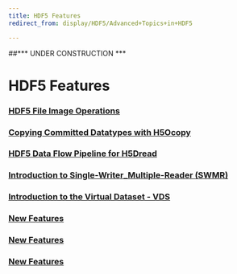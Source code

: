```yaml
---
title: HDF5 Features
redirect_from: display/HDF5/Advanced+Topics+in+HDF5

---
```


##\*\*\* UNDER CONSTRUCTION \*\*\*

# HDF5 Features

### [HDF5 File Image Operations](feature_docs/file_image_ops.md)
### [Copying Committed Datatypes with H5Ocopy](feature_docs/cp_committed_dt_H5Ocopy.md)
### [HDF5 Data Flow Pipeline for H5Dread](feature_docs/data_flow_pline_H5Dread.md)
### [Introduction to Single-Writer_Multiple-Reader (SWMR)](feature_docs/intro_SWMR.md)
### [Introduction to the Virtual Dataset - VDS](feature_docs/intro_VDS.md)
### [New Features](feature_docs/feature.md)
### [New Features](feature_docs/feature.md)
### [New Features](feature_docs/feature.md)
